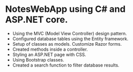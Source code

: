 # NotesWebApp using C# and ASP.NET core. 

- Using the MVC (Model View Controller) design pattern.
- Configured database tables using the Entity framework.
- Setup of classes as models. Customize Razor forms.
- Created methods inside a controller.
- Styling an ASP.NET page with CSS.
- Using Bootstrap classes.
- Created a search function to filter database results.
